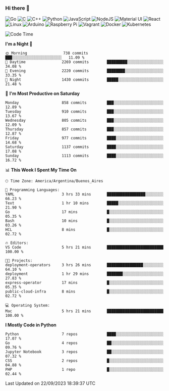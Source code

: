### Hi there 👋

![Go](https://img.shields.io/badge/go-%2300ADD8.svg?style=for-the-badge&logo=go&logoColor=white)
![C](https://img.shields.io/badge/c-%2300599C.svg?style=for-the-badge&logo=c&logoColor=white)
![C++](https://img.shields.io/badge/c++-%2300599C.svg?style=for-the-badge&logo=c%2B%2B&logoColor=white)
![Python](https://img.shields.io/badge/python-3670A0?style=for-the-badge&logo=python&logoColor=ffdd54)
![JavaScript](https://img.shields.io/badge/javascript-%23323330.svg?style=for-the-badge&logo=javascript&logoColor=%23F7DF1E)
![NodeJS](https://img.shields.io/badge/node.js-6DA55F?style=for-the-badge&logo=node.js&logoColor=white)
![Material UI](https://img.shields.io/badge/materialui-%230081CB.svg?style=for-the-badge&logo=material-ui&logoColor=white)
![React](https://img.shields.io/badge/react-%2320232a.svg?style=for-the-badge&logo=react&logoColor=%2361DAFB)
![Linux](https://img.shields.io/badge/Linux-FCC624?style=for-the-badge&logo=linux&logoColor=black)
![Arduino](https://img.shields.io/badge/-Arduino-00979D?style=for-the-badge&logo=Arduino&logoColor=white)
![Raspberry Pi](https://img.shields.io/badge/-RaspberryPi-C51A4A?style=for-the-badge&logo=Raspberry-Pi)
![Vagrant](https://img.shields.io/badge/vagrant-%231563FF.svg?style=for-the-badge&logo=vagrant&logoColor=white)
![Docker](https://img.shields.io/badge/docker-%230db7ed.svg?style=for-the-badge&logo=docker&logoColor=white)
![Kubernetes](https://img.shields.io/badge/kubernetes-%23326ce5.svg?style=for-the-badge&logo=kubernetes&logoColor=white)

<!-- ![Jupyter Notebook](https://img.shields.io/badge/jupyter-%23FA0F00.svg?style=for-the-badge&logo=jupyter&logoColor=white) -->
<!-- ![Java](https://img.shields.io/badge/java-%23ED8B00.svg?style=for-the-badge&logo=java&logoColor=white) -->
<!-- ![Git](https://img.shields.io/badge/git-%23F05033.svg?style=for-the-badge&logo=git&logoColor=white) -->

<!--START_SECTION:waka-->
![Code Time](http://img.shields.io/badge/Code%20Time-405%20hrs%2011%20mins-blue)

**I'm a Night 🦉** 

```text
🌞 Morning                738 commits         ███░░░░░░░░░░░░░░░░░░░░░░   11.09 % 
🌆 Daytime                2269 commits        █████████░░░░░░░░░░░░░░░░   34.08 % 
🌃 Evening                2220 commits        ████████░░░░░░░░░░░░░░░░░   33.35 % 
🌙 Night                  1430 commits        █████░░░░░░░░░░░░░░░░░░░░   21.48 % 
```
📅 **I'm Most Productive on Saturday** 

```text
Monday                   858 commits         ███░░░░░░░░░░░░░░░░░░░░░░   12.89 % 
Tuesday                  910 commits         ███░░░░░░░░░░░░░░░░░░░░░░   13.67 % 
Wednesday                805 commits         ███░░░░░░░░░░░░░░░░░░░░░░   12.09 % 
Thursday                 857 commits         ███░░░░░░░░░░░░░░░░░░░░░░   12.87 % 
Friday                   977 commits         ████░░░░░░░░░░░░░░░░░░░░░   14.68 % 
Saturday                 1137 commits        ████░░░░░░░░░░░░░░░░░░░░░   17.08 % 
Sunday                   1113 commits        ████░░░░░░░░░░░░░░░░░░░░░   16.72 % 
```


📊 **This Week I Spent My Time On** 

```text
🕑︎ Time Zone: America/Argentina/Buenos_Aires

💬 Programming Languages: 
YAML                     3 hrs 33 mins       █████████████████░░░░░░░░   66.23 % 
Text                     1 hr 10 mins        █████░░░░░░░░░░░░░░░░░░░░   21.90 % 
Go                       17 mins             █░░░░░░░░░░░░░░░░░░░░░░░░   05.35 % 
Bash                     10 mins             █░░░░░░░░░░░░░░░░░░░░░░░░   03.26 % 
HCL                      8 mins              █░░░░░░░░░░░░░░░░░░░░░░░░   02.72 % 

🔥 Editors: 
VS Code                  5 hrs 21 mins       █████████████████████████   100.00 % 

🐱‍💻 Projects: 
deployment-operators     3 hrs 26 mins       ████████████████░░░░░░░░░   64.10 % 
deployment               1 hr 29 mins        ███████░░░░░░░░░░░░░░░░░░   27.83 % 
express-operator         17 mins             █░░░░░░░░░░░░░░░░░░░░░░░░   05.35 % 
public-cloud-infra       8 mins              █░░░░░░░░░░░░░░░░░░░░░░░░   02.72 % 

💻 Operating System: 
Mac                      5 hrs 21 mins       █████████████████████████   100.00 % 
```

**I Mostly Code in Python** 

```text
Python                   7 repos             ████░░░░░░░░░░░░░░░░░░░░░   17.07 % 
Go                       4 repos             ██░░░░░░░░░░░░░░░░░░░░░░░   09.76 % 
Jupyter Notebook         3 repos             ██░░░░░░░░░░░░░░░░░░░░░░░   07.32 % 
CSS                      2 repos             █░░░░░░░░░░░░░░░░░░░░░░░░   04.88 % 
PHP                      1 repo              █░░░░░░░░░░░░░░░░░░░░░░░░   02.44 % 
```




 Last Updated on 22/09/2023 18:39:37 UTC
<!--END_SECTION:waka-->

<!--
**aibarbetta/aibarbetta** is a ✨ _special_ ✨ repository because its `README.md` (this file) appears on your GitHub profile.

Here are some ideas to get you started:

- 🔭 I’m currently working on ...
- 🌱 I’m currently learning ...
- 👯 I’m looking to collaborate on ...
- 🤔 I’m looking for help with ...
- 💬 Ask me about ...
- 📫 How to reach me: ...
- 😄 Pronouns: ...
- ⚡ Fun fact: ...
-->
